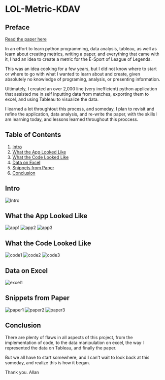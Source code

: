 # LOL-Metric-KDAV

## Preface

[Read the paper here](https://github.com/allan1371/LOL-Metric-KDAV/blob/main/RoughDraft.pdf)

In an effort to learn python programming, data analysis, tableau, as well as learn about creating metrics, writing a paper, and everything that came with it, I had an idea to create a metric for the E-Sport of League of Legends. 

This was an idea cooking for a few years, but I did not know where to start or where to go with what I wanted to learn about and create, given absolutely no knowledge of programing, analysis, or presenting information.

Ultimately, I created an over 2,000 line (very inefficient) python application that assisted me in self inputting data from matches, exporting them to excel, and using Tableau to visualize the data.

I learned a lot throughtout this process, and someday, I plan to revisit and refine the application, data analysis, and re-write the paper, with the skills I am learning today, and lessons learned throughout this proccess. 


## Table of Contents

1. [Intro](https://github.com/allanpaiz/LOL-Metric-KDAV/blob/main/README.md#intro)
2. [What the App Looked Like](https://github.com/allanpaiz/LOL-Metric-KDAV/blob/main/README.md#what-the-app-looked-like)
3. [What the Code Looked Like](https://github.com/allanpaiz/LOL-Metric-KDAV/blob/main/README.md#what-the-code-looked-like)
4. [Data on Excel](https://github.com/allanpaiz/LOL-Metric-KDAV/blob/main/README.md#data-on-excel)
5. [Snippets from Paper](https://github.com/allanpaiz/LOL-Metric-KDAV/blob/main/README.md#data-on-excel)
6. [Conclusion](https://github.com/allanpaiz/LOL-Metric-KDAV/blob/main/README.md#conclusion)

## Intro

![Intro](https://github.com/allanpaiz/LOL-Metric-KDAV/blob/main/images/img/paper5.JPG)

## What the App Looked Like
![app1](https://github.com/allanpaiz/LOL-Metric-KDAV/blob/main/images/img/app1.JPG)
![app2](https://github.com/allanpaiz/LOL-Metric-KDAV/blob/main/images/img/app3.JPG)
![app3](https://github.com/allanpaiz/LOL-Metric-KDAV/blob/main/images/img/app4.JPG)

## What the Code Looked Like
![code1](https://github.com/allanpaiz/LOL-Metric-KDAV/blob/main/images/img/code1.JPG)
![code2](https://github.com/allanpaiz/LOL-Metric-KDAV/blob/main/images/img/code4.JPG)
![code3](https://github.com/allanpaiz/LOL-Metric-KDAV/blob/main/images/img/code7.JPG)


## Data on Excel
![excel1](https://github.com/allanpaiz/LOL-Metric-KDAV/blob/main/images/img/excel1.JPG)



## Snippets from Paper
![paper1](https://github.com/allanpaiz/LOL-Metric-KDAV/blob/main/images/img/paper2.JPG)
![paper2](https://github.com/allanpaiz/LOL-Metric-KDAV/blob/main/images/img/paper3.JPG)
![paper3](https://github.com/allanpaiz/LOL-Metric-KDAV/blob/main/images/img/paper4.JPG)

## Conclusion

There are plenty of flaws in all aspects of this project, from the implementation of code, to the data manipulation on excel, the way I represented the data on Tableau, and finally the paper. 

But we all have to start somewhere, and I can't wait to look back at this someday, and realize this is how it began. 

Thank you. 
Allan
